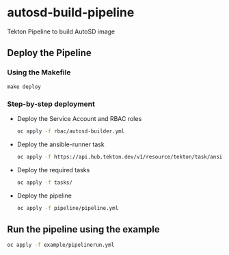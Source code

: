 # autosd-build-pipeline
Tekton Pipeline to build AutoSD image

## Deploy the Pipeline

### Using the Makefile
```
make deploy
```

### Step-by-step deployment
- Deploy the Service Account and RBAC roles
    ```bash
    oc apply -f rbac/autosd-builder.yml
    ```

- Deploy the ansible-runner task
    ```bash
    oc apply -f https://api.hub.tekton.dev/v1/resource/tekton/task/ansible-runner/0.2/raw
    ```

- Deploy the required tasks
    ```bash
    oc apply -f tasks/
    ```

- Deploy the pipeline
    ```bash
    oc apply -f pipeline/pipeline.yml
    ```

## Run the pipeline using the example
```bash
oc apply -f example/pipelinerun.yml
```